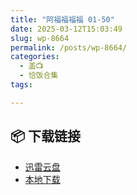 ```yaml
---
title: "阿福福福福 01-50"
date: 2025-03-12T15:03:49
slug: wp-8664
permalink: /posts/wp-8664/
categories:
  - 盖📺
  - 恰饭合集
tags:

---
```




## 📦 下载链接
- [迅雷云盘](https://blziyuan21.com/pay-download/8664?key=a76d7aa6a9&down_id=0)
- [本地下载](https://blziyuan21.com/pay-download/8664?key=a76d7aa6a9&down_id=1)

